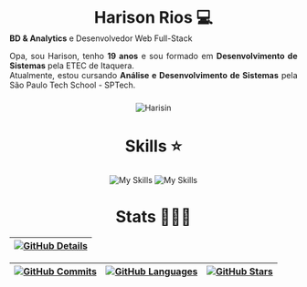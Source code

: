 <div align="center">
  <h1 style="margin-bottom: 0;">Harison Rios 💻</h1>
</div>

<div align="center" style="max-width: 600px; margin: 0 auto; text-align: justify;">
  <p style="margin-top: 0;"><strong>BD & Analytics</strong> e Desenvolvedor Web Full-Stack</p>
<p>
  Opa, sou Harison, tenho <strong>19 anos</strong> e sou formado em <strong>Desenvolvimento de Sistemas</strong> pela ETEC de Itaquera. <br />
  Atualmente, estou cursando <strong>Análise e Desenvolvimento de Sistemas</strong> pela São Paulo Tech School - SPTech. <br />
</p>

</div>


###

<div align="center">
 <img src="https://images-wixmp-ed30a86b8c4ca887773594c2.wixmp.com/f/061c5ef8-2616-48a4-af21-9f97322673b3/dfety8v-35ceac0b-83f5-4178-847c-c68e188de9d8.gif?token=eyJ0eXAiOiJKV1QiLCJhbGciOiJIUzI1NiJ9.eyJzdWIiOiJ1cm46YXBwOjdlMGQxODg5ODIyNjQzNzNhNWYwZDQxNWVhMGQyNmUwIiwiaXNzIjoidXJuOmFwcDo3ZTBkMTg4OTgyMjY0MzczYTVmMGQ0MTVlYTBkMjZlMCIsIm9iaiI6W1t7InBhdGgiOiJcL2ZcLzA2MWM1ZWY4LTI2MTYtNDhhNC1hZjIxLTlmOTczMjI2NzNiM1wvZGZldHk4di0zNWNlYWMwYi04M2Y1LTQxNzgtODQ3Yy1jNjhlMTg4ZGU5ZDguZ2lmIn1dXSwiYXVkIjpbInVybjpzZXJ2aWNlOmZpbGUuZG93bmxvYWQiXX0.MRKkhnA_X89NfXQJhVKZHZ39__ShHO-ekADlv11oDPw" alt="Harisin"/></div>
  </div>

###

<h1 align="center">Skills ⭐</h1>

###

<div align="center">
  <img src="https://skillicons.dev/icons?i=html,css,sass,js,ts,java,python,react" alt="My Skills" />
  <img src="https://skillicons.dev/icons?i=nodejs,php,next,mysql,mongodb,bootstrap,adonis,jquery" alt="My Skills" />
  <br />
</div>

###

<h1 align="center">Stats 👨🏻‍💻</h1>

<div align="center">

| [![GitHub Details](https://github-profile-summary-cards.vercel.app/api/cards/profile-details?username=HarisonRios&theme=tokyonight)](https://github.com/vn7n24fzkq/github-profile-summary-cards) |
| ----------- |

| [![GitHub Commits](https://github-profile-summary-cards.vercel.app/api/cards/productive-time?username=HarisonRios&theme=tokyonight&utcOffset=-3)](https://github.com/vn7n24fzkq/github-profile-summary-cards) | [![GitHub Languages](https://github-profile-summary-cards.vercel.app/api/cards/most-commit-language?username=HarisonRios&theme=tokyonight)](https://github.com/vn7n24fzkq/github-profile-summary-cards) | [![GitHub Stars](https://github-profile-summary-cards.vercel.app/api/cards/stats?username=HarisonRios&theme=tokyonight)](https://github.com/vn7n24fzkq/github-profile-summary-cards) |
| ----------- | ----------- | ----------- |

</div>


###
